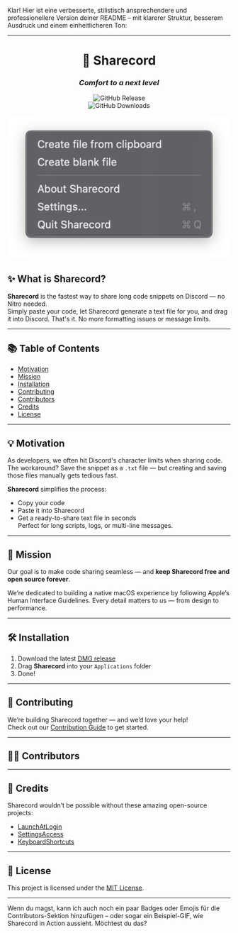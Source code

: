 Klar! Hier ist eine verbesserte, stilistisch ansprechendere und professionellere Version deiner README – mit klarerer Struktur, besserem Ausdruck und einem einheitlicheren Ton:

---

<div align="center">

# 🚀 Sharecord  
### *Comfort to a next level*

![GitHub Release](https://img.shields.io/github/v/release/RaphyTwin/Sharecord?sort=date&display_name=release&style=for-the-badge)  
![GitHub Downloads](https://img.shields.io/github/downloads/RaphyTwin/Sharecord/total?style=for-the-badge)

<img width="650" alt="SharecordMenuBar" src="https://github.com/RaphyTwin/Sharecord/blob/a34c968b7b1007d652d3e4d0933857db355259f5/images/SharecordMenuBar.png">

</div>

## ✨ What is Sharecord?

**Sharecord** is the fastest way to share long code snippets on Discord — no Nitro needed.  
Simply paste your code, let Sharecord generate a text file for you, and drag it into Discord. That's it. No more formatting issues or message limits.

---

## 📚 Table of Contents

- [Motivation](#-motivation)
- [Mission](#-mission)
- [Installation](#-installation)
- [Contributing](#-contributing)
- [Contributors](#-contributors)
- [Credits](#-credits)
- [License](#-license)

---

## 💡 Motivation

As developers, we often hit Discord's character limits when sharing code.  
The workaround? Save the snippet as a `.txt` file — but creating and saving those files manually gets tedious fast.

**Sharecord** simplifies the process:
- Copy your code
- Paste it into Sharecord
- Get a ready-to-share text file in seconds  
Perfect for long scripts, logs, or multi-line messages.

---

## 🎯 Mission

Our goal is to make code sharing seamless — and **keep Sharecord free and open source forever**.

We’re dedicated to building a native macOS experience by following Apple’s Human Interface Guidelines. Every detail matters to us — from design to performance.

---

## 🛠 Installation

1. Download the latest [DMG release](https://github.com/RaphyTwin/Sharecord/releases/tag/latest)  
2. Drag **Sharecord** into your `Applications` folder  
3. Done!

---

## 🤝 Contributing

We’re building Sharecord together — and we’d love your help!  
Check out our [Contribution Guide](https://github.com/RaphyTwin/Sharecord/blob/main/CONTRIBUTING.md) to get started.

---

## 👨‍💻 Contributors

<!-- Add names or use a contributors plugin -->

---

## 🧩 Credits

Sharecord wouldn’t be possible without these amazing open-source projects:

- [LaunchAtLogin](https://github.com/sindresorhus/LaunchAtLogin-Modern)
- [SettingsAccess](https://github.com/orchetect/SettingsAccess)
- [KeyboardShortcuts](https://github.com/sindresorhus/KeyboardShortcuts)

---

## 📄 License

This project is licensed under the [MIT License](https://opensource.org/license/mit).

---

Wenn du magst, kann ich auch noch ein paar Badges oder Emojis für die Contributors-Sektion hinzufügen – oder sogar ein Beispiel-GIF, wie Sharecord in Action aussieht. Möchtest du das?
